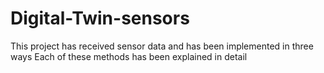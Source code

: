 # Digital-Twin-sensors
This project has received sensor data and has been implemented in three ways
Each of these methods has been explained in detail
